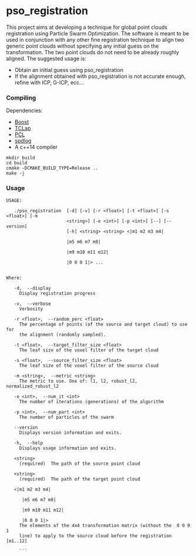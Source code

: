 # pso_registration
This project aims at developing a technique for global point clouds registration using Particle Swarm Optimization. The software is meant to be used in conjunction with any other fine registration technique to align two generic point clouds without specifying any initial guess on the transformation. The two point clouds do not need to be already roughly aligned. The suggested usage is:
 - Obtain an initial guess using pso_registration
 - If the alignment obtained with pso_registration is not accurate enough, refine with ICP, G-ICP, ecc...

### Compiling ###
Dependencies:
 - [Boost](https://www.boost.org/)
 - [TCLap](http://tclap.sourceforge.net/)
 - [PCL](http://pointclouds.org/)
 - [spdlog](https://github.com/gabime/spdlog)
 - A c++14 compiler
```
mkdir build
cd build
cmake -DCMAKE_BUILD_TYPE=Release ..
make -j
```

### Usage ###
``` 
USAGE: 

   ./pso_registration  [-d] [-v] [-r <float>] [-t <float>] [-s <float>] [-m
                       <string>] [-e <int>] [-p <int>] [--] [--version]
                       [-h] <string> <string> <|m1 m2 m3 m4|

                       |m5 m6 m7 m8|

                       |m9 m10 m11 m12|

                       |0 0 0 1|> ...


Where: 

   -d,  --display
     Display registration progress

   -v,  --verbose
     Verbosity

   -r <float>,  --random_perc <float>
     The percentage of points (of the source and target cloud) to use for
     the alignment (randomly sampled).

   -t <float>,  --target_filter_size <float>
     The leaf size of the voxel filter of the target cloud

   -s <float>,  --source_filter_size <float>
     The leaf size of the voxel filter of the source cloud

   -m <string>,  --metric <string>
     The metric to use. One of: l1, l2, robust_l2, normalized_robust_l2

   -e <int>,  --num_it <int>
     The number of iterations (generations) of the algorithm

   -p <int>,  --num_part <int>
     The number of particles of the swarm

   --version
     Displays version information and exits.

   -h,  --help
     Displays usage information and exits.

   <string>
     (required)  The path of the source point cloud

   <string>
     (required)  The path of the target point cloud

   <|m1 m2 m3 m4|

      |m5 m6 m7 m8|

      |m9 m10 m11 m12|

      |0 0 0 1|> 
     The elements of the 4x4 transformation matrix (without the  0 0 0 1
     line) to apply to the source cloud before the registration [m1..12]
     
     ```
